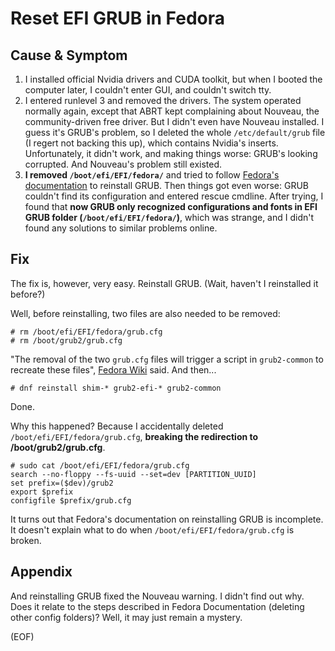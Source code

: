 # Reset EFI GRUB in Fedora

## Cause & Symptom

1. I installed official Nvidia drivers and CUDA toolkit, but when I booted the computer later, I couldn't enter GUI, and couldn't switch tty.
2. I entered runlevel 3 and removed the drivers. The system operated normally again, except that ABRT kept complaining about Nouveau, the community-driven free driver. But I didn't even have Nouveau installed. I guess it's GRUB's problem, so I deleted the whole `/etc/default/grub` file (I regert not backing this up), which contains Nvidia's inserts. Unfortunately, it didn't work, and making things worse: GRUB's looking corrupted. And Nouveau's problem still existed.
3.  **I removed `/boot/efi/EFI/fedora/`** and tried to follow [Fedora's documentation](https://docs.fedoraproject.org/en-US/fedora/latest/system-administrators-guide/kernel-module-driver-configuration/Working_with_the_GRUB_2_Boot_Loader/#sec-Reinstalling_GRUB_2) to reinstall GRUB. Then things got even worse: GRUB couldn't find its configuration and entered rescue cmdline. After trying, I found that **now GRUB only recognized configurations and fonts in EFI GRUB folder (`/boot/efi/EFI/fedora/`)**, which was strange, and I didn't found any solutions to similar problems online.

## Fix

The fix is, however, very easy. Reinstall GRUB. (Wait, haven't I reinstalled it before?)

Well, before reinstalling, two files are also needed to be removed:

```
# rm /boot/efi/EFI/fedora/grub.cfg
# rm /boot/grub2/grub.cfg
```

"The removal of the two `grub.cfg` files will trigger a script in `grub2-common` to recreate these files", [Fedora Wiki](https://fedoraproject.org/wiki/GRUB_2#Instructions_for_UEFI-based_systems) said. And then...

```
# dnf reinstall shim-* grub2-efi-* grub2-common
```

Done.

Why this happened? Because I accidentally deleted `/boot/efi/EFI/fedora/grub.cfg`, **breaking the redirection to /boot/grub2/grub.cfg**.

```
# sudo cat /boot/efi/EFI/fedora/grub.cfg
search --no-floppy --fs-uuid --set=dev [PARTITION_UUID]
set prefix=($dev)/grub2
export $prefix
configfile $prefix/grub.cfg
```

It turns out that Fedora's documentation on reinstalling GRUB is incomplete. It doesn't explain what to do when `/boot/efi/EFI/fedora/grub.cfg` is broken.

## Appendix

And reinstalling GRUB fixed the Nouveau warning. I didn't find out why. Does it relate to the steps described in Fedora Documentation (deleting other config folders)? Well, it may just remain a mystery.

(EOF)
